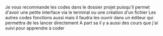 Je vous recommande les codes dans le dossier projet puisqu'il permet d'avoir une petite interface via le terminal ou une création d'un fichier
Les autres codes fonctions aussi mais il faudra les ouvrir dans un éditeur qui permettra de les lancer directement
A part sa il y a aussi des cours que j'ai suivi pour apprendre à coder
